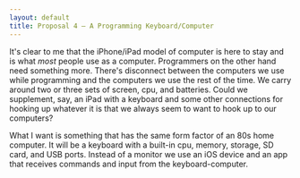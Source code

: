 ```yaml
---
layout: default
title: Proposal 4 — A Programming Keyboard/Computer
---
```


It's clear to me that the iPhone/iPad model of computer is here to
stay and is what *most* people use as a computer. Programmers on the
other hand need something more. There's disconnect between the
computers we use while programming and the computers we use the rest
of the time. We carry around two or three sets of screen, cpu, and
batteries. Could we supplement, say, an iPad with a keyboard and some
other connections for hooking up whatever it is that we always seem to
want to hook up to our computers?

What I want is something that has the same form factor of an 80s home
computer. It will be a keyboard with a built-in cpu, memory, storage,
SD card, and USB ports. Instead of a monitor we use an iOS device and
an app that receives commands and input from the keyboard-computer.
